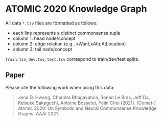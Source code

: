 # ATOMIC 2020 Knowledge Graph

All data `*.tsv` files are formatted as follows:
- each line represents a distinct commonsense tuple
- column 1: head node/concept
- column 2: edge relation (e.g., xWant,xAttr,AtLocation)
- column 3: tail node/concept

`train.tsv`, `dev.tsv`, `test.tsv` correspond to train/dev/test splits.


## Paper
Please cite the following work when using this data:

> Jena D. Hwang, Chandra Bhagavatula, Ronan Le Bras, Jeff Da, Keisuke Sakaguchi, Antoine Bosselut, Yejin Choi (2021).
> (Comet-) Atomic 2020: On Symbolic and Neural Commonsense Knowledge Graphs.
> AAAI 2021
